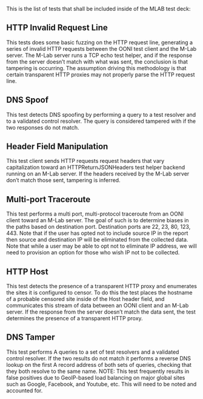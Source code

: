 This is the list of tests that shall be included inside of the MLAB test deck:


## HTTP Invalid Request Line

This tests does some basic fuzzing on the HTTP request line, generating a
series of invalid HTTP requests between the OONI test client and the M-Lab
server. The M-Lab server runs a TCP echo test helper, and if the response from
the server doesn’t match with what was sent, the conclusion is that tampering
is occurring. The assumption driving this methodology is that certain
transparent HTTP proxies may not properly parse the HTTP request line.

## DNS Spoof

This test detects DNS spoofing by performing a query to a test resolver and to
a validated control resolver. The query is considered tampered with if the two
responses do not match.

## Header Field Manipulation 

This test client sends HTTP requests request headers that vary capitalization
toward an HTTPReturnJSONHeaders test helper backend running on an M-Lab server.
If the headers received by the M-Lab server don’t match those sent, tampering
is inferred.

## Multi-port Traceroute

This test performs a multi port, multi-protocol traceroute from an OONI client
toward an M-Lab server. The goal of such is to determine biases in the paths
based on destination port. Destination ports are 22, 23, 80, 123, 443. Note
that if the user has opted not to include source IP in the report then source
and destination IP will be eliminated from the collected data. Note that while
a user may be able to opt not to eliminate IP address, we will need to
provision an option for those who wish IP not to be collected.

## HTTP Host

This test detects the presence of a transparent HTTP proxy and enumerates the
sites it is configured to censor. To do this the test places the hostname of a
probable censored site inside of the Host header field, and communicates this
stream of data between an OONI client and an M-Lab server. If the response from
the server doesn’t match the data sent, the test determines the presence of a
transparent HTTP proxy.

## DNS Tamper

This test performs A queries to a set of test resolvers and a validated control
resolver. If the two results do not match it performs a reverse DNS lookup on
the first A record address of both sets of queries, checking that they both
resolve to the same name. NOTE: This test frequently results in false positives
due to GeoIP-based load balancing on major global sites such as Google,
Facebook, and Youtube, etc. This will need to be noted and accounted for.

